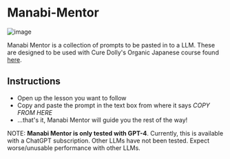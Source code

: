 # Manabi-Mentor
![image](https://github.com/c0m/Manabi-Mentor/assets/61923663/909c5e61-580c-456d-862d-3596632dd1e1)

Manabi Mentor is a collection of prompts to be pasted in to a LLM. These are designed to be used with Cure Dolly's Organic Japanese course found [here](https://www.youtube.com/watch?v=pSvH9vH60Ig&list=PLg9uYxuZf8x_A-vcqqyOFZu06WlhnypWj). 


## Instructions
 - Open up the lesson you want to follow
 - Copy and paste the prompt in the text box from where it says *COPY FROM HERE*
 - ...that's it, Manabi Mentor will guide you the rest of the way!

NOTE: **Manabi Mentor is only tested with GPT-4**. Currently, this is available with a ChatGPT subscription. Other LLMs have not been tested. Expect worse/unusable performance with other LLMs. 
